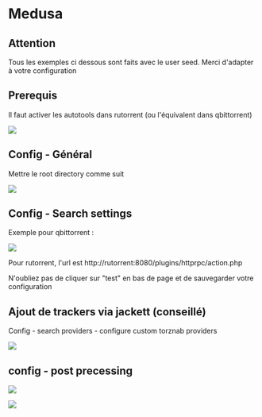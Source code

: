 # Medusa

## Attention

Tous les exemples ci dessous sont faits avec le user seed. Merci d'adapter à votre configuration

## Prerequis

Il faut activer les autotools dans rutorrent (ou l'équivalent dans qbittorrent)

![](https://zupimages.net/up/21/36/qazd.png)

## Config - Général

Mettre le root directory comme suit 

![](https://zupimages.net/up/21/36/mjwj.png)

## Config - Search settings

Exemple pour qbittorrent :

![](https://i.postimg.cc/vBtHn563/Config-Episode-Search-Medusa.png)

Pour rutorrent, l'url est http://rutorrent:8080/plugins/httprpc/action.php

N'oubliez pas de cliquer sur "test" en bas de page et de sauvegarder votre configuration

## Ajout de trackers via jackett (conseillé)

Config - search providers - configure custom torznab providers

![](https://zupimages.net/up/21/36/5nrr.png)

## config - post precessing

![](https://zupimages.net/up/21/36/wrzg.png)

![](https://zupimages.net/up/21/36/1jju.png)